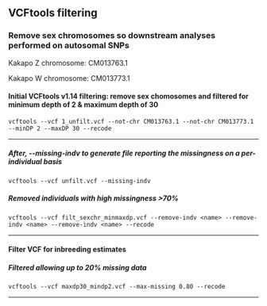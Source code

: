 ## VCFtools filtering

### Remove sex chromosomes so downstream analyses performed on autosomal SNPs

Kakapo Z chromosome: CM013763.1

Kakapo W chromosome: CM013773.1


#### Initial VCFtools v1.14 filtering: remove sex chomosomes and filtered for minimum depth of 2 & maximum depth of 30

`vcftools --vcf 1_unfilt.vcf --not-chr CM013763.1 --not-chr CM013773.1 --minDP 2 --maxDP 30 --recode`

***

##### After, --missing-indv to generate file reporting the missingness on a per-individual basis

`vcftools --vcf unfilt.vcf --missing-indv`

##### Removed individuals with high missingness >70%

`vcftools --vcf filt_sexchr_minmaxdp.vcf --remove-indv <name> --remove-indv <name> --remove-indv <name> --recode`

***

#### Filter VCF for inbreeding estimates 
##### Filtered allowing up to 20% missing data

`vcftools --vcf maxdp30_mindp2.vcf --max-missing 0.80 --recode`

***
